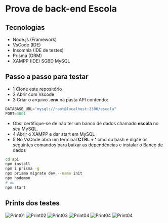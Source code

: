 # Prova de back-end Escola

## Tecnologias 
- Node.js (Framework)
- VsCode (IDE)
- Insomnia (IDE de testes)
- Prisma (ORM)
- XAMPP (IDE) SGBD MySQL

## Passo a passo para testar
- 1 Clone este repositório
- 2 Abrir com Vscode
- 3 Criar o arquivo **.env** na pasta API contendo:
```js
DATABASE_URL="mysql://root@localhost:3306/escola"
PORT=3001
```
- Obs: certifique-se de não ter um banco de dados chamado **escola** no seu MySQL.
- 4 Abrir o XAMPP e dar start em MySQL
- 5 No VsCode abra um terminal **CTRL + '** cmd ou bash e digite os seguintes comandos para baixar as dependências e instalar o Banco de dados
```bash
cd api
npm install
npm i prisma -g
npx prisma migrate dev --name init
npx nodemon
# ou
npm start
```

## Prints dos testes
![Print01](i1.png)
![Print02](i2.png)
![Print03](i3.png)
![Print04](i4.png)
![Print04](i5.png)
![Print04](i6.png)